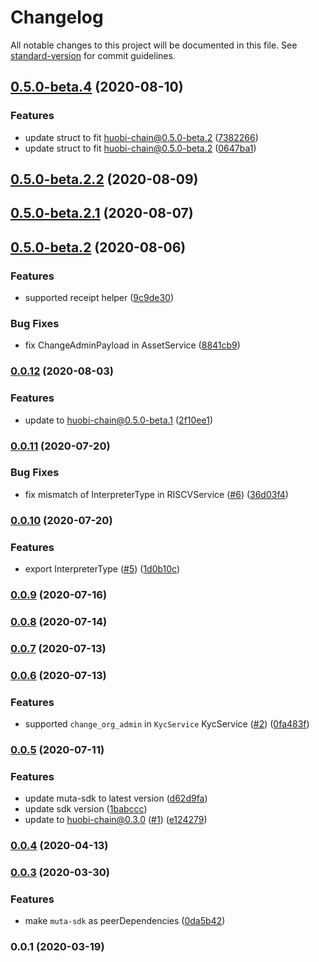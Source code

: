 # Changelog

All notable changes to this project will be documented in this file. See [standard-version](https://github.com/conventional-changelog/standard-version) for commit guidelines.

## [0.5.0-beta.4](https://github.com/huobigroup/huobi-chain-js-sdk/compare/v0.5.0-beta.2.2...v0.5.0-beta.4) (2020-08-10)


### Features

* update struct to fit huobi-chain@0.5.0-beta.2 ([7382266](https://github.com/huobigroup/huobi-chain-js-sdk/commit/7382266f86a9fd7564e0850e2101dd3362849310))
* update struct to fit huobi-chain@0.5.0-beta.2 ([0647ba1](https://github.com/huobigroup/huobi-chain-js-sdk/commit/0647ba1be661265fb71e8cc1b5905c9c7813ef42))

## [0.5.0-beta.2.2](https://github.com/huobigroup/huobi-chain-js-sdk/compare/v0.5.0-beta.2.1...v0.5.0-beta.2.2) (2020-08-09)

## [0.5.0-beta.2.1](https://github.com/huobigroup/huobi-chain-js-sdk/compare/v0.5.0-beta.2...v0.5.0-beta.2.1) (2020-08-07)

## [0.5.0-beta.2](https://github.com/huobigroup/huobi-chain-js-sdk/compare/v0.0.12...v0.5.0-beta.2) (2020-08-06)


### Features

* supported receipt helper ([9c9de30](https://github.com/huobigroup/huobi-chain-js-sdk/commit/9c9de30faa76fc479ba247001883aebca68cfadb))


### Bug Fixes

* fix ChangeAdminPayload in AssetService ([8841cb9](https://github.com/huobigroup/huobi-chain-js-sdk/commit/8841cb9cebde701543c82e15e71a692513ba28aa))

### [0.0.12](https://github.com/huobigroup/huobi-chain-js-sdk/compare/v0.0.11...v0.0.12) (2020-08-03)


### Features

* update to huobi-chain@0.5.0-beta.1 ([2f10ee1](https://github.com/huobigroup/huobi-chain-js-sdk/commit/2f10ee10baf04840ea27a7adb2623bb244d34b48))

### [0.0.11](https://github.com/huobigroup/huobi-chain-js-sdk/compare/v0.0.10...v0.0.11) (2020-07-20)


### Bug Fixes

* fix mismatch of InterpreterType in RISCVService ([#6](https://github.com/huobigroup/huobi-chain-js-sdk/issues/6)) ([36d03f4](https://github.com/huobigroup/huobi-chain-js-sdk/commit/36d03f4d657397398eb7b1ce993f4385840711bb))

### [0.0.10](https://github.com/huobigroup/huobi-chain-js-sdk/compare/v0.0.9...v0.0.10) (2020-07-20)


### Features

* export InterpreterType ([#5](https://github.com/huobigroup/huobi-chain-js-sdk/issues/5)) ([1d0b10c](https://github.com/huobigroup/huobi-chain-js-sdk/commit/1d0b10c8275ba7e2262fbcfe0a2bbd75761e3904))

### [0.0.9](https://github.com/huobigroup/huobi-chain-js-sdk/compare/v0.0.8...v0.0.9) (2020-07-16)

### [0.0.8](https://github.com/huobigroup/huobi-chain-js-sdk/compare/v0.0.7...v0.0.8) (2020-07-14)

### [0.0.7](https://github.com/huobigroup/huobi-chain-js-sdk/compare/v0.0.6...v0.0.7) (2020-07-13)

### [0.0.6](https://github.com/huobigroup/huobi-chain-js-sdk/compare/v0.0.5...v0.0.6) (2020-07-13)


### Features

* supported `change_org_admin` in `KycService` KycService ([#2](https://github.com/huobigroup/huobi-chain-js-sdk/issues/2)) ([0fa483f](https://github.com/huobigroup/huobi-chain-js-sdk/commit/0fa483f1cd4a2f9ce646e1565a8d9b4fefb3355a))

### [0.0.5](https://github.com/huobigroup/huobi-chain-js-sdk/compare/v0.0.4...v0.0.5) (2020-07-11)


### Features

* update muta-sdk to latest version ([d62d9fa](https://github.com/huobigroup/huobi-chain-js-sdk/commit/d62d9fa0a761de4114b2a29e36a07363e955f52d))
* update sdk version ([1babccc](https://github.com/huobigroup/huobi-chain-js-sdk/commit/1babccc57b375c302bbaefc98a9b46a92630d2ba))
* update to huobi-chain@0.3.0  ([#1](https://github.com/huobigroup/huobi-chain-js-sdk/issues/1)) ([e124279](https://github.com/huobigroup/huobi-chain-js-sdk/commit/e1242793a12af5f21b2c9d76a387c66d017b2754))

### [0.0.4](https://github.com/huobigroup/huobi-chain-js-sdk/compare/v0.0.3...v0.0.4) (2020-04-13)

### [0.0.3](https://github.com/huobigroup/huobi-chain-js-sdk/compare/v0.0.2...v0.0.3) (2020-03-30)


### Features

* make `muta-sdk` as peerDependencies ([0da5b42](https://github.com/huobigroup/huobi-chain-js-sdk/commit/0da5b4252cef59e0bb08e45459da176e9648f009))

### 0.0.1 (2020-03-19)
